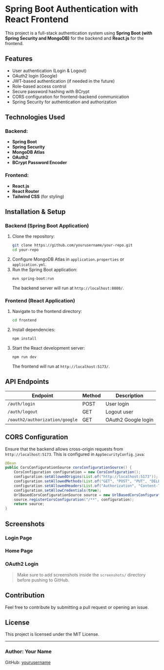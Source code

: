 # Spring Boot Authentication with React Frontend

This project is a full-stack authentication system using **Spring Boot (with Spring Security and MongoDB)** for the backend and **React.js** for the frontend.

## Features

- User authentication (Login & Logout)
- OAuth2 login (Google)
- JWT-based authentication (if needed in the future)
- Role-based access control
- Secure password hashing with BCrypt
- CORS configuration for frontend-backend communication
- Spring Security for authentication and authorization

## Technologies Used

### Backend:

- **Spring Boot**
- **Spring Security**
- **MongoDB Atlas**
- **OAuth2**
- **BCrypt Password Encoder**

### Frontend:

- **React.js**
- **React Router**
- **Tailwind CSS** (for styling)

## Installation & Setup

### Backend (Spring Boot Application)

1. Clone the repository:
   ```sh
   git clone https://github.com/yourusername/your-repo.git
   cd your-repo
   ```
2. Configure MongoDB Atlas in `application.properties` or `application.yml`.
3. Run the Spring Boot application:
   ```sh
   mvn spring-boot:run
   ```
   The backend server will run at `http://localhost:8080/`.

### Frontend (React Application)

1. Navigate to the frontend directory:
   ```sh
   cd frontend
   ```
2. Install dependencies:
   ```sh
   npm install
   ```
3. Start the React development server:
   ```sh
   npm run dev
   ```
   The frontend will run at `http://localhost:5173/`.

## API Endpoints

| Endpoint                       | Method | Description         |
| ------------------------------ | ------ | ------------------- |
| `/auth/login`                  | POST   | User login          |
| `/auth/logout`                 | GET    | Logout user         |
| `/oauth2/authorization/google` | GET    | OAuth2 Google login |

## CORS Configuration

Ensure that the backend allows cross-origin requests from `http://localhost:5173`. This is configured in `AppSecurityConfig.java`:

```java
@Bean
public CorsConfigurationSource corsConfigurationSource() {
    CorsConfiguration configuration = new CorsConfiguration();
    configuration.setAllowedOrigins(List.of("http://localhost:5173"));
    configuration.setAllowedMethods(List.of("GET", "POST", "PUT", "DELETE", "OPTIONS"));
    configuration.setAllowedHeaders(List.of("Authorization", "Content-Type"));
    configuration.setAllowCredentials(true);
    UrlBasedCorsConfigurationSource source = new UrlBasedCorsConfigurationSource();
    source.registerCorsConfiguration("/**", configuration);
    return source;
}
```

## Screenshots

### Login Page



### Home Page



### OAuth2 Login



> Make sure to add screenshots inside the `screenshots/` directory before pushing to GitHub.

## Contribution

Feel free to contribute by submitting a pull request or opening an issue.

## License

This project is licensed under the MIT License.

---

### Author: **Your Name**

GitHub: [yourusername](https://github.com/yourusername)

